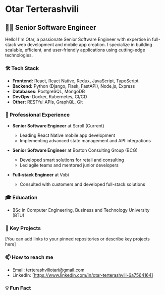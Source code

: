 # Otar Terterashvili

## 👨‍💻 Senior Software Engineer

Hello! I'm Otar, a passionate Senior Software Engineer with expertise in full-stack web development and mobile app creation. I specialize in building scalable, efficient, and user-friendly applications using cutting-edge technologies.

### 🛠 Tech Stack

- **Frontend:** React, React Native, Redux, JavaScript, TypeScript
- **Backend:** Python (Django, Flask, FastAPI), Node.js, Express
- **Databases:** PostgreSQL, MongoDB
- **DevOps:** Docker, Kubernetes, CI/CD
- **Other:** RESTful APIs, GraphQL, Git

### 🚀 Professional Experience

- **Senior Software Engineer** at Scroll (Current)
  - Leading React Native mobile app development
  - Implementing advanced state management and API integrations

- **Senior Software Engineer** at Boston Consulting Group (BCG)
  - Developed smart solutions for retail and consulting
  - Led agile teams and mentored junior developers

- **Full-stack Engineer** at Vobi
  - Consulted with customers and developed full-stack solutions

### 🎓 Education

- BSc in Computer Engineering, Business and Technology University (BTU)

### 🌟 Key Projects

[You can add links to your pinned repositories or describe key projects here]

### 📫 How to reach me

- Email: terterashviliotari@gmail.com
- LinkedIn: [https://www.linkedin.com/in/otar-terterashvili-6a7564164]

### 💡 Fun Fact
